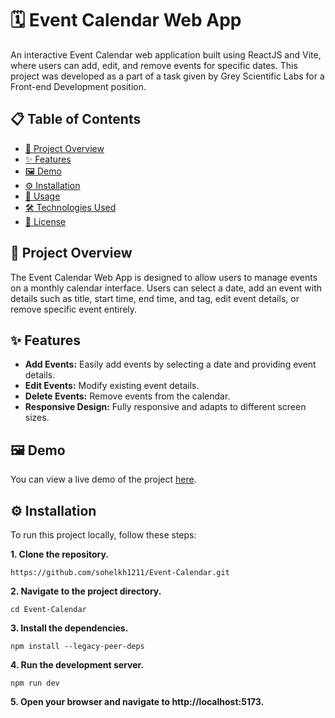 # 🗓️ Event Calendar Web App

An interactive Event Calendar web application built using ReactJS and Vite, where users can add, edit, and remove events for specific dates. This project was developed as a part of a task given by Grey Scientific Labs for a Front-end Development position.

## 📋 Table of Contents

- [📖 Project Overview](#-project-overview)
- [✨ Features](#-features)
- [🖼️ Demo](#%EF%B8%8F-demo)
- [⚙️ Installation](-installation)
- [🚀 Usage]()
- [🛠️ Technologies Used]()
- [📜 License]()

## 📖 Project Overview

The Event Calendar Web App is designed to allow users to manage events on a monthly calendar interface. Users can select a date, add an event with details such as title, start time, end time, and tag, edit event details, or remove specific event entirely.

## ✨ Features

- **Add Events:** Easily add events by selecting a date and providing event details.
- **Edit Events:** Modify existing event details.
- **Delete Events:** Remove events from the calendar.
- **Responsive Design:** Fully responsive and adapts to different screen sizes.

## 🖼️ Demo

You can view a live demo of the project [here]().

## ⚙️ Installation

To run this project locally, follow these steps:

**1. Clone the repository.**
   ```
   https://github.com/sohelkh1211/Event-Calendar.git
   ```
**2. Navigate to the project directory.**
   ```
   cd Event-Calendar
   ```
**3. Install the dependencies.**
   ```
   npm install --legacy-peer-deps
   ```
**4. Run the development server.**
   ```
   npm run dev
   ```
**5. Open your browser and navigate to http://localhost:5173.**

